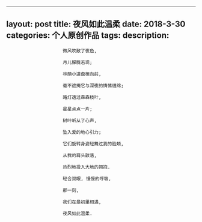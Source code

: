 


---
layout: post
title: 夜风如此温柔
date: 2018-3-30
categories: 个人原创作品
tags: 
description: 
---

                         微风吹散了夜色,

                         月儿朦胧若现;

                         林荫小道盘桓向前,

                         毫不遮掩它与深夜的情愫缠绵;

                         路灯透过森森枝叶,

                         星星点点一片;

                         树叶听从了心声,

                         坠入爱的地心引力;

                         它们旋转身姿轻舞过我的脸颊,

                         从我的肩头散落,

                         热烈地投入大地的拥抱.

                         轻合双眼, 慢慢的呼吸,

                         那一刻,

                         我们在最初里相遇,

                         夜风如此温柔.







